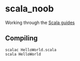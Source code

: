 scala_noob
==

Working through the [Scala guides](http://docs.scala-lang.org/tutorials/)

## Compiling

```
scalac HelloWorld.scala
scala HelloWorld
```
